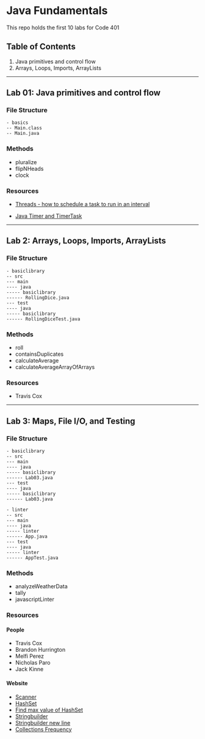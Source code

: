 # Java Fundamentals

This repo holds the first 10 labs for Code 401

## Table of Contents
1. Java primitives and control flow
2. Arrays, Loops, Imports, ArrayLists

-----------------------------------------------------------------

## Lab 01: Java primitives and control flow

### File Structure
```
- basics
-- Main.class
-- Main.java
```

### Methods
- pluralize
- flipNHeads
- clock

### Resources
- [Threads - how to schedule a task to run in an interval](https://blog.ajduke.in/2014/03/31/java-how-to-schedule-a-task-to-run-in-an-interval/)

- [Java Timer and TimerTask](https://www.baeldung.com/java-timer-and-timertask)

-----------------------------------------------------------------

## Lab 2: Arrays, Loops, Imports, ArrayLists

### File Structure
```
- basiclibrary
-- src
--- main
---- java
----- basiclibrary
------ RollingDice.java
--- test
---- java
----- basiclibrary
------ RollingDiceTest.java
```

### Methods
- roll
- containsDuplicates
- calculateAverage
- calculateAverageArrayOfArrays

### Resources
- Travis Cox

-----------------------------------------------------------------

## Lab 3: Maps, File I/O, and Testing

### File Structure
```
- basiclibrary
-- src
--- main
---- java
----- basiclibrary
------ Lab03.java
--- test
---- java
----- basiclibrary
------ Lab03.java

- linter
-- src
--- main
---- java
----- linter
------ App.java
--- test
---- java
----- linter
------ AppTest.java
```

### Methods
- analyzeWeatherData
- tally
- javascriptLinter

### Resources
#### People
- Travis Cox
- Brandon Hurrington
- Melfi Perez
- Nicholas Paro
- Jack Kinne

#### Website
- [Scanner](https://docs.oracle.com/javase/tutorial/essential/io/scanning.html)
- [HashSet](https://www.geeksforgeeks.org/hashset-in-java/)
- [Find max value of HashSet](http://www.java2s.com/Tutorial/Java/0140__Collections/FindmaximumelementofHashSet.html)
- [Stringbuilder](https://www.javatpoint.com/StringBuilder-class)
- [Stringbuilder new line](https://stackoverflow.com/questions/14534767/how-to-append-a-newline-to-stringbuilder)
- [Collections Frequency](https://www.geeksforgeeks.org/java-util-collections-frequency-java-examples/)
